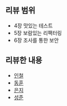 ## 리뷰 범위
- 4장 맛있는 테스트
- 5장 보람있는 리팩터링
- 6장 조사를 통한 보안

## 리뷰한 내용
- [인철](review/incheol.md)
- [동훈](donghun.md)
- [은지](eunji.md)
- [성준](sungjun.md)